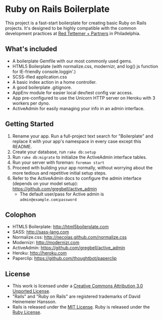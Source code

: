 # Ruby on Rails Boilerplate
This project is a fast-start boilerplate for creating basic Ruby on Rails projects. It's designed to be highly compatible with the common development practices at [Red Tettemer + Partners](http://redtettemer.com) in Philadelphia. 


## What's included
- A boilerplate Gemfile with our most commonly used gems.
- HTML5 Boilerplate (with normalize.css, modernizr, and log() js function for IE-friendly console.loggin'.) 
- SCSS-ified application.css
- A basic index action in a home controller.
- A good boilerplate .gitignore.
- AppEnv module for easier local dev/test config var access.
- App pre-configured to use the Unicorn HTTP server on Heroku with 3 workers per dyno.
- ActiveAdmin for easily managing your info in an admin interface.


## Getting Started
1. Rename your app. Run a full-project text search for "Boilerplate" and replace it with your app's namespace in every case except this README.
2. Create your database, run `rake db:setup`
3. Run `rake db:migrate` to initialize the ActiveAdmin interface tables.
4. Run your server with foreman: `foreman start`
5. Proceed with building your app normally, without worrying about the more tedious and repetitive initial setup steps.
6. Refer to the ActiveAdmin docs to configure the admin interface (depends on your model setup): <https://github.com/gregbell/active_admin>
	- The default user/pass for Active admin is `admin@example.com`:`password`

## Colophon
- HTML5 Boilerplate: <http://html5boilerplate.com>
- SASS: <http://sass-lang.com>
- Normalize.css: <http://necolas.github.com/normalize.css>
- Modernizr: <http://modernizr.com>
- ActiveAdmin: <https://github.com/gregbell/active_admin>
- Heroku: <http://heroku.com>
- Paperclip: <https://github.com/thoughtbot/paperclip>

## License
- This work is licensed under a [Creative Commons Attribution 3.0 Unported License](http://creativecommons.org/licenses/by/3.0/deed.en_US).
- "Rails" and "Ruby on Rails" are registered trademarks of David Heinemeier Hansson.
- Rails is released under the [MIT License](http://www.opensource.org/licenses/mit-license.php). Ruby is released under the [Ruby License](http://www.ruby-lang.org/en/about/license.txt).
